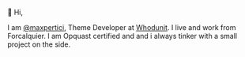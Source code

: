 👋 Hi,

I am [@maxpertici](https://twitter.com/maxpertici), Theme Developer at [Whodunit](https://www.whodunit.fr/).
I live and work from Forcalquier.
I am Opquast certified and and i always tinker with a small project on the side.
